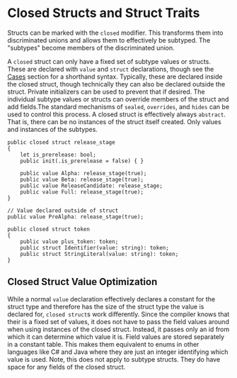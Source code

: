 # Closed Structs and Struct Traits

Structs can be marked with the `closed` modifier. This transforms them into discriminated unions and
allows them to effectively be subtyped. The "subtypes" become members of the discriminated union.

A `closed` struct can only have a fixed set of subtype values or structs. These are declared with
`value` and `struct` declarations, though see the [Cases](cases.md) section for a shorthand syntax.
 Typically, these are declared inside the closed struct, though technically they can also be
declared outside the struct. Private initializers can be used to prevent that if desired. The
individual subtype values or structs can override members of the struct and add fields.The standard
mechanisms of `sealed`, `overrides`, and `hides` can be used to control this process. A closed
struct is effectively always `abstract`. That is, there can be no instances of the struct itself
created. Only values and instances of the subtypes.

```azoth
public closed struct release_stage
{
    let is_prerelease: bool;
    public init(.is_prerelease = false) { }

    public value Alpha: release_stage(true);
    public value Beta: release_stage(true);
    public value ReleaseCandidate: release_stage;
    public value Full: release_stage(true);
}

// Value declared outside of struct
public value PreAlpha: release_stage(true);

public closed struct token
{
    public value plus_token: token;
    public struct Identifier(value: string): token;
    public struct StringLiteral(value: string): token;
}
```

## Closed Struct Value Optimization

While a normal `value` declaration effectively declares a constant for the struct type and therefore
has the size of the struct type the value is declared for, `closed struct`s work differently. Since
the compiler knows that their is a fixed set of values, it does not have to pass the field values
around when using instances of the closed struct. Instead, it passes only an id from which it can
determine which value it is. Field values are stored separately in a constant table. This makes them
equivalent to enums in other languages like C# and Java where they are just an integer identifying
which value is used. Note, this does not apply to subtype structs. They do have space for any fields
of the closed struct.
